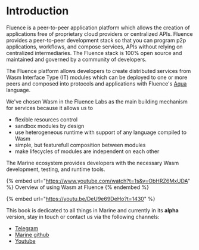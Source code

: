 # Introduction

Fluence is a peer-to-peer application platform which allows the creation of applications free of proprietary cloud providers or centralized APIs. Fluence provides a peer-to-peer development stack so that you can program p2p applications, workflows, and compose services, APIs without relying on centralized intermediaries. The Fluence stack is 100% open source and maintained and governed by a community of developers.

The Fluence platform allows developers to create distributed services from Wasm Interface Type (IT) modules which can be deployed to one or more peers and composed into protocols and applications with Fluence's [Aqua](https://doc.fluence.dev/aqua-book/) language.

We've chosen Wasm in the Fluence Labs as the main building mechanism for services because it allows us to

* flexible resources control
* sandbox modules by design
* use heterogeneous runtime with support of any language compiled to Wasm
* simple, but featurefull composition between modules
* make lifecycles of modules are independent on each other

The Marine ecosystem provides developers with the necessary Wasm development, testing, and runtime tools.&#x20;

{% embed url="https://www.youtube.com/watch?t=1s&v=ObHRZ6MxUDA" %}
Overview of using Wasm at Fluence
{% endembed %}

{% embed url="https://youtu.be/DeU9e69DeHo?t=1430" %}

This book is dedicated to all things in Marine and currently in its **alpha** version, stay in touch or contact us via the following channels:

* [Telegram](https://t.me/fluence\_project)
* [Marine github](https://github.com/fluencelabs/marine)
* [Youtube](https://www.youtube.com/channel/UC3b5eFyKRFlEMwSJ1BTjpbw)





